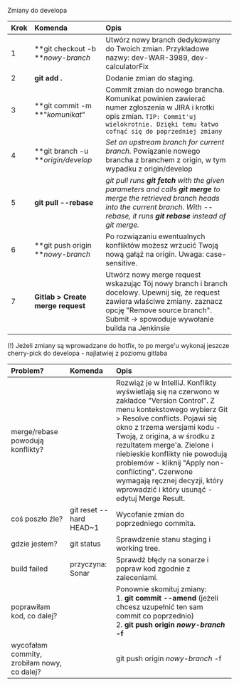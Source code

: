 Zmiany do developa

| Krok | Komenda | Opis |
| :--- | :--- | :--- |
|1| **git checkout -b **_nowy-branch_ | Utwórz nowy branch dedykowany do Twoich zmian. Przykładowe nazwy: dev-WAR-3989, dev-calculatorFix |
|2| **git add .** | Dodanie zmian do staging. |
|3| **git commit -m **"_komunikat_" | Commit zmian do nowego brancha. Komunikat powinien zawierać numer zgłoszenia w JIRA i krotki opis zmian. `TIP: Commit'uj wielokrotnie. Dzięki temu łatwo cofnąć się do poprzedniej zmiany`|
|4|**git branch -u **_origin/develop_| _Set an upstream branch for current branch._ Powiązanie nowego brancha z branchem z origin, w tym wypadku z origin/develop|
|5|**git pull --rebase**| _git pull runs **git fetch** with the given parameters and calls **git merge** to merge the retrieved branch heads into the current branch. With --rebase, it runs **git rebase** instead of git merge._ |
|6|**git push origin **_nowy-branch_ | Po rozwiązaniu ewentualnych konfliktów możesz wrzucić Twoją nową gałąź na origin. Uwaga: case-sensitive.|
|7|**Gitlab > Create merge request**| Utwórz nowy merge request wskazując Tój nowy branch i branch docelowy. Upewnij się, że request zawiera wlaściwe zmiany. zaznacz opcję "Remove source branch". Submit -> spowoduje wywołanie builda na Jenkinsie|

(!) Jeżeli zmiany są wprowadzane do hotfix, to po merge'u wykonaj jeszcze cherry-pick do developa - najlatwiej z poziomu gitlaba

| Problem? | Komenda | Opis |
| :--- | :--- | :--- |
|merge/rebase powodują konflikty?|| Rozwiąż je w IntelliJ. Konflikty wyświetlają się na czerwono w zakładce "Version Control". Z menu kontekstowego wybierz Git > Resolve conflicts. Pojawi się okno z trzema wersjami kodu - Twoją, z origina, a w środku z rezultatem merge'a. Zielone i niebieskie konflikty nie powodują problemów - kliknij "Apply non-conflicting". Czerwone wymagają ręcznej decyzji, który wprowadzić i który usunąć - edytuj Merge Result.|
|coś poszło źle?|git reset --hard HEAD~1| Wycofanie zmian do poprzedniego commita. |
|gdzie jestem?|git status|Sprawdzenie stanu staging i working tree.|
|build failed|przyczyna: Sonar|Sprawdź błędy na sonarze i popraw kod zgodnie z zaleceniami.|
|poprawiłam kod, co dalej?||Ponownie skomituj zmiany: <br/>1. **git commit --amend** (jeżeli chcesz uzupełnić ten sam commit co poprzednio) <br/>2. **git push origin _nowy-branch_ -f** |
|wycofałam commity, zrobiłam nowy, co dalej?| |git push origin _nowy-branch_ -f|







